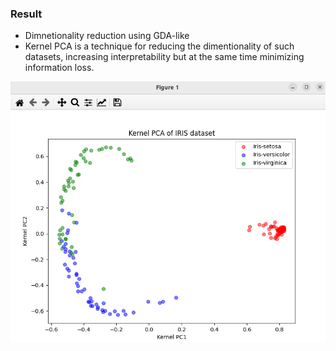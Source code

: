 ### Result
* Dimnetionality reduction using GDA-like
* Kernel PCA is a technique for reducing the dimentionality of such datasets, increasing interpretability but at the same time minimizing information loss.

<img src='GDA-like-but-KERNEL-PCA.png' />

